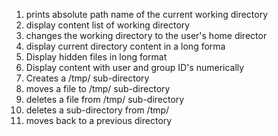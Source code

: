 1. prints absolute path name of the current working directory 
2. display content list of working directory
3. changes the working directory to the user's home director
4. display current directory content in a long forma
5. Display hidden files in long format
6. Display content with user and group ID's numerically
7. Creates a /tmp/ sub-directory
8. moves a file to  /tmp/ sub-directory
9. deletes a file from /tmp/ sub-directory
10. deletes a sub-directory from /tmp/
11. moves back to a previous directory
